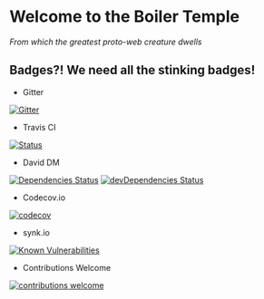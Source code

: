 # Welcome to the Boiler Temple
*From which the greatest proto-web creature dwells*

## Badges?! We need all the stinking badges!

* Gitter

[![Gitter](https://img.shields.io/badge/gitter-join%20chat%20%E2%86%92-brightgreen.svg
)](https://gitter.im/smokeyblues/BoilerTemple "Gitter chat")

* Travis CI

[![Status](https://travis-ci.org/smokeyblues/BoilerTemple.svg?branch=master)](https://travis-ci.org/smokeyblues/BoilerTemple) 
 
 * David DM
 
[![Dependencies Status](https://david-dm.org/smokeyblues/BoilerTemple.svg)](https://david-dm.org/smokeyblues/BoilerTemple) [![devDependencies Status](https://david-dm.org/smokeyblues/BoilerTemple/dev-status.svg)](https://david-dm.org/smokeyblues/BoilerTemple?type=dev)

* Codecov.io

[![codecov](https://codecov.io/gh/smokeyblues/BoilerTemple/branch/master/graph/badge.svg)](https://codecov.io/gh/smokeyblues/BoilerTemple)

* synk.io 

[![Known Vulnerabilities](https://snyk.io/test/github/smokeyblues/BoilerTemple/badge.svg)](https://snyk.io/test/github/smokeyblues/BoilerTemple)

* Contributions Welcome

[![contributions welcome](https://img.shields.io/badge/contributions-welcome-brightgreen.svg?style=flat)](https://github.com/smokeyblues/BoilerTemple/issues)
